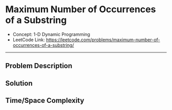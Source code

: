 # Maximum Number of Occurrences of a Substring

- Concept: 1-D Dynamic Programming
- LeetCode Link: https://leetcode.com/problems/maximum-number-of-occurrences-of-a-substring/

---

## Problem Description

## Solution

## Time/Space Complexity

